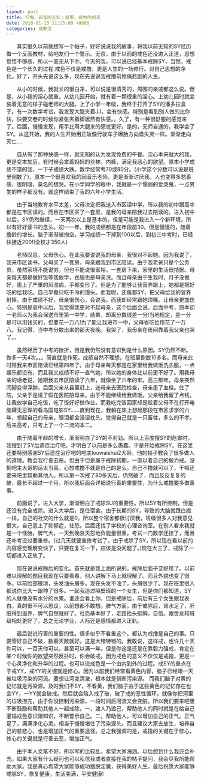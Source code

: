```yaml
---
layout: post
title: 忏悔，邪淫的无知；感恩，戒色的蜕变
date: 2018-01-13 11:25:00 +0800
categories: 戒邪淫
---
```


　　其实很久以前就想写一个帖子，好好说说我的故事，将我以前无知的SY经历做一个反面教材，给吧友们一个警示。无奈，由于以前的戒色还没进入正道，思想觉悟不够高，所以一直无从下手。今天的我，可以说已经基本戒除SY，当然，戒色是一个长久的过程.戒色不仅是戒撸，更是人生的一场修行。对自己思想的净化。好了，开头先说这么多，现在先说说我戒撸前惨痛悲剧的人生。
　　从小的时候，我就长的很白净，可以说是很清秀的，周围的亲戚都这么说。但是，从小我的淫心就重。从幼儿园开始，就有着一颗很重的淫心。上幼儿园时就会装着无意的样子碰老师的大腿。上了小学一年级，我终于打开了SY的潘多拉盒子。有一次数学考试，我发现大腿夹着JJ，会有快感。特别是看到别人做的比你快，快要交卷的时候你紧张夹着脚居然有快感。。久了，有一种很舒服的感觉来了。后面，慢慢发现，用手比用大腿来的感觉更好。是的，无师自通的，我学会了SY。从这开始，我的人生开始用正轨像行驶车子爆胎方向盘失灵一样。渐渐走向灭亡....
　　自从有了那种快感一样，就无知的认为发现免费的午餐。淫心本来就大的我，更是变本加厉。有时候会拿着妈妈的丝袜，内裤，满足我恶心的欲望。原本小学成绩不错的我，一下子成绩大跌。数学经常考70或80分。(小学这个分数可以说是班里倒数了)，原本一个很喜欢我的因音乐老师，更是渐渐讨厌我。人也变得多愁善感，很阴暗，莫名的想哭。在小学同学的眼中，我就是一个懦弱的爱哭鬼，一点男生的样子都没有。就这样结束了我的六年小学生活。
　　由于当地教育水平太差，父母决定把我送入市区读中学。所以我的初中跟高中都是在市区读的。而且在市区买了一套房，是我的母亲陪我过去陪读的。进入初中以后，SY仍然继续，一天两次以上是基本的。但是可能是我进入一个新环境，所以有好好读书的念头。初一一年，我的成绩都是在年段前30。但是慢慢的，随着撸龄的增长。脑子渐渐被掏空。学习成绩一下掉到100以后，到初三中考时，已经快接近200!(全校才350人)
　　老师叹息，父母伤心。在此我要说说我的母亲，我很对不起她。因为我说了，我来市区读书，父母买了一套房，母亲跟我到市区陪读。由于我老爸只是个公务员，虽然家境不能说穷。但也不能说很富裕。一套房下来，家里的生活很拮据。母亲每天都是做好饭等我放学，衣服也是母亲洗。而且母亲由于生我时，月子没做好，患上了严重的风湿病，手都变形了。但是为了能够让我营养跟上，她都是把好吃的给我吃。自己早餐只吃干冷的馒头。而我呢，还每都SY，把父母给我的营养射掉。由于成绩不好，母亲很伤心，会说我。而我却经常跟她顶嘴。让母亲更加伤心。特别是高中以后，我觉得我更对不起母亲，这个后面会说。后面中考，原本初一老师以为我会保送市里第一中学，结果，却离分数线差一分!当地规定，差一分是可以用钱买的，但要花一万八!为了能让我进市一中，父母省吃俭用花了一万八。我记得，当中考分数出来的那天夜晚。我哭了，我母亲在房间靠着我父亲也哭了。、
　　虽然经历了中考的挫折，但是我仍然没有意识到是什么原因。SY仍然不断。做多一天4次。。。简直就是作死。成绩自然不理想，在班里倒数10多名。而母亲此时陪我来市区陪读已经第四年了。由于母亲每天都是在家里给我做饭洗衣服，一点娱乐都没有，而且我又成绩不好一直气她，所以她的身体比以前更不好了。用我母亲的话老说，她跟我去市区陪读了六年，就像坐了六年的牢。高三那年，母亲突然间脚变得浮肿，后面父亲从县里赶上，送母亲去医院检查，母亲患了血栓。住了院，父亲于是请了假在医院陪母亲。由于不能继续给我做饭。父亲给我留了点钱，让我放学自己吃饭，吃了饭好好做作业。而我吃完饭回家却是趁着父母不在打开电脑肆无忌惮的看岛国电影SY......直到现在，我躺在床上想起那段在市区求学的六年，想起自己的母亲，眼泪都会浸湿枕头。觉得自己就是一只畜牲，多么的不孝。后来高考，只考上了一个二流的本二。
　　由于随着年龄的增长，渐渐明白了SY的不对劲。所以上百度搜SY的危害时，我搜到了SY后遗症治疗吧。才明白了以前是多么愚蠢。于是开始戒除SY。在这里还要特别感谢SY后遗症治疗吧的吧主louwaishui2大哥。他的帖子教会了很多做人的道理。教会我行善去恶。但由于但是属于戒除初期，一直以着自己的毅力戒。没把吧主大哥的话太当真。心想戒撸不就是自己的是么，自己不撸就可以了，干嘛还要来吧里帮助其他人。所以第一次戒了80多天后，仍然破了，而且反反复复的破，最长不超过一个月。所以我后面会详细说行善的重要性，为什么戒撸要多做善事。
　　前面说了，进入大学，渐渐明白了戒除SU的重要性。所以SY有所控制，但是还没有完全戒除。进入大学后，是住宿舍。由于长期的SY，导致的大脑就跟白痴一样，自己的社交的什么就是0。所以整个宿舍都很讨厌我，班级很多人对我意见很大。自己患上了抑郁症，社恐。后面还找了学校的心理咨询室。在别人看来我就是一个怪胎。脾气大，一天到晚哀天怨地负能量很重。考试一门数学还挂了，而且还补考没过要重修。(过几天就要重修考试了，由于戒除了SY，所以现在看以前的内容感觉理解变快了，只要在复习一下，应该是没问题了。)现在大三了，戒除了一切都进入正轨了。
　　现在说说戒除后的变化。首先就是我上面所说的，戒除后脑子变好用了。以前难以理解的题目我现在只要看看，别人讲解下马上就理解了。而且外貌也变了很多。以前脸部猥琐，头发油头屑多。现在头发不油了，头屑很少了。现在班里很人都说你比大一跟帅了很多。一起我追过隔壁班的一个女生，但是你们都知道，SY的人就像没有水分的水果。谁还会看上你。但是戒除后，前后有三个女生跟我表白。真的很不可以思议，以前想都不敢想。脾气方面，由于戒除后，肾水足了，肝脏得到滋养，脾气自然就好了。社恐基本好了，走路抬头挺胸，自信。跟舍友和班级相处更好了。总之无论学业，人际还是感情都进入正轨。
　　最后说说行善的重要的性。很多似乎不看重这个。都认为戒撸是自己的事。只要管好自己不破，数着天数就好。这是大错特错的。我敢说，这样戒，也许几十天你可以，一百天你可以，甚至可以满一年。但是你这是还是在靠毅力强戒，肯定在某个时候你的欲望突然反扑时，你会破戒。因为戒色的意义不仅仅是戒撸，更是一个心灵净化和升华的过程。也可以说戒色是一个由内到外的过程。戒SY的重点在于戒YY，戒YY的关键就是修心。因为以前我们经常看黄色内容，脑子已经跟一天被垃圾污染的河流。要想让河变清澈，根本就是斩断污染源。 而我们脑子对黄的记忆就是污染源。及时我们不SY，不看黄，我们脑子由于这些黄色的记忆存在也会YY，一YY就会破戒。然后就会陷入戒了破，破了戒的恶性循环。就像你把河里的垃圾捞完，由于你没控制污染源，一段时间后河流又会变脏。所以我们要来吧里不断鼓励和帮助其他人一起戒除。一，渡人乃渡己，帮助他人的同时就是在给自己灌输戒色意识跟知识，不断警示自己。二，帮助他人，可以增加自己的正气。正气足了，满满净化心灵。相当于慢慢堵住了污染源头。而且建议大家去放生，培养自己的慈悲心，也是增加正气的重要途径。总之我强调的是，戒撸的关键在于修心，修心的关键就是行善去恶，增加正气。
　　由于本人文笔不好，所以写的比较乱，希望大家海涵。以后想到什么我还会补充。如果大家有什么疑问也可以私信我或者直接在我的帖子提问，我会尽我所能帮助大家。我是真心希望大家能够成功摆脱淫魔，获得美好人生。最后祝愿大家能够戒除SY，恢复健康，生活美满，平安健康!